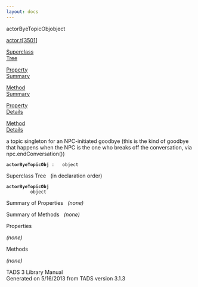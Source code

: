 ```yaml
---
layout: docs
---
```

<span class="title">actorByeTopicObj</span><span class="type">object</span>

[actor.t](../file/actor.t.html)\[[3501](../source/actor.t.html#3501)\]

[Superclass  
Tree](#_SuperClassTree_)

[Property  
Summary](#_PropSummary_)

[Method  
Summary](#_MethodSummary_)

[Property  
Details](#_Properties_)

[Method  
Details](#_Methods_)



a topic singleton for an NPC-initiated goodbye (this is the kind of
goodbye that happens when the NPC is the one who breaks off the
conversation, via npc.endConversation())

**`actorByeTopicObj`**` :   object`



<span id="_SuperClassTree_"></span>



<span class="hdln">Superclass Tree</span>   (in declaration order)



**`actorByeTopicObj`**  
`         object`  
<span id="_PropSummary_"></span>



<span class="hdln">Summary of Properties</span>  
*(none)* <span id="_MethodSummary_"></span>



<span class="hdln">Summary of Methods</span>  
*(none)* <span id="_Properties_"></span>



<span class="hdln">Properties</span>  



*(none)* <span id="_Methods_"></span>



<span class="hdln">Methods</span>  



*(none)*



TADS 3 Library Manual  
Generated on 5/16/2013 from TADS version 3.1.3


